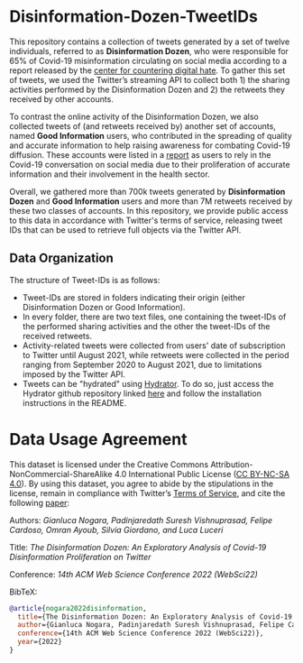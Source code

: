 # Disinformation-Dozen-TweetIDs

This repository contains a collection of tweets generated by a set of twelve individuals, referred to as **Disinformation Dozen**, who were responsible for 65% of Covid-19 misinformation circulating on social media according to a report released by the [center for countering digital hate](https://www.counterhate.com/disinformationdozen).
To gather this set of tweets, we used the Twitter’s streaming API to collect both 1) the sharing activities performed by the Disinformation Dozen and 2) the retweets they received by other accounts. 

To contrast the online activity of the Disinformation Dozen, we also collected tweets of (and retweets received by) another set of accounts, named **Good Information** users, who contributed in the spreading of quality and accurate information to help raising awareness for combating Covid-19 diffusion. These accounts were listed in a [report](https://www.ucl.ac.uk/oppenheim/Covid-19_tweeps.shtml) as users to rely in the Covid-19 conversation on social media due to their proliferation of accurate information and their involvement in the health sector.

Overall, we gathered more than 700k tweets generated by **Disinformation Dozen** and **Good Information** users and more than 7M retweets received by these two classes of accounts.
In this repository, we provide public access to this data in accordance with Twitter's terms of service, releasing tweet IDs that can be used to retrieve full objects via the Twitter API.

## Data Organization
The structure of Tweet-IDs is as follows:
- Tweet-IDs are stored in folders indicating their origin (either Disinformation Dozen or Good Information).
- In every folder, there are two text files, one containing the tweet-IDs of the performed sharing activities and the other the tweet-IDs of the received retweets.
- Activity-related tweets were collected from users' date of subscription to Twitter until August 2021, while retweets were collected in the period ranging from September 2020 to August 2021, due to limitations imposed by the Twitter API.
- Tweets can be "hydrated" using [Hydrator](https://github.com/DocNow/hydrator). To do so, just access the Hydrator github repository linked [here](https://github.com/DocNow/hydrator) and follow the installation instructions in the README.

# Data Usage Agreement
This dataset is licensed under the Creative Commons Attribution-NonCommercial-ShareAlike 4.0 International Public License ([CC BY-NC-SA 4.0](https://creativecommons.org/licenses/by-nc-sa/4.0/)). By using this dataset, you agree to abide by the stipulations in the license, remain in compliance with Twitter’s [Terms of Service](https://developer.twitter.com/en/developer-terms/agreement-and-policy), and cite the following [paper](https://psvp28.files.wordpress.com/2022/04/understanding_misbehavior_in_covid19_s_discussion_of_osns-1.pdf): 

Authors: 	*Gianluca Nogara, Padinjaredath Suresh Vishnuprasad, Felipe Cardoso, Omran Ayoub, Silvia Giordano, and Luca Luceri*

Title: 	*The Disinformation Dozen: An Exploratory Analysis of Covid-19 Disinformation Proliferation on Twitter*

Conference: *14th ACM Web Science Conference 2022 (WebSci22)*

BibTeX:
```bibtex
@article{nogara2022disinformation,
  title={The Disinformation Dozen: An Exploratory Analysis of Covid-19 Disinformation Proliferation on Twitter},
  author={Gianluca Nogara, Padinjaredath Suresh Vishnuprasad, Felipe Cardoso, Omran Ayoub, Silvia Giordano, and Luca Luceri},
  conference={14th ACM Web Science Conference 2022 (WebSci22)},
  year={2022}
}
```
